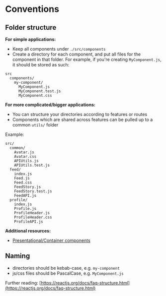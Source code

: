 # Conventions

## Folder structure

**For simple applications:**

- Keep all components under `./src/components`
- Create a directory for each component, and put all files for the component in that folder. For example, if you're creating `MyComponent.js`, it should be stored as such:

```text
src
  components/
    my-component/
      MyComponent.js
      MyComponent.test.js
      MyComponent.css
```

**For more complicated/bigger applications:**

- You can structure your directories according to features or routes
- Components which are shared across features can be pulled up to a common `utils/` folder

Example:

```text
src/
  common/
    Avatar.js
    Avatar.css
    APIUtils.js
    APIUtils.test.js
  feed/
    index.js
    Feed.js
    Feed.css
    FeedStory.js
    FeedStory.test.js
    FeedAPI.js
  profile/
    index.js
    Profile.js
    ProfileHeader.js
    ProfileHeader.css
    ProfileAPI.js
```

**Additional resources:**

- [Presentational/Container components](https://github.com/krasimir/react-in-patterns/blob/master/book/chapter-06/README.md)

## Naming

- directories should be kebab-case, e.g. `my-component`
- js/css files should be PascalCase, e.g. `MyComponent.js`

Further reading: [https://reactjs.org/docs/faq-structure.html](https://reactjs.org/docs/faq-structure.html)
